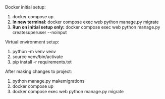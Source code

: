 Docker initial setup:
1. docker compose up 
2. **In new terminal:** docker compose exec web python manage.py migrate
3. **Run on initial setup only:** docker compose exec web python manage.py createsuperuser --noinput

Virtual environment setup:

1. python -m venv venv
2. source venv/bin/activate
3. pip install -r requirements.txt

After making changes to project:
1. python manage.py makemigrations
2. docker compose up
3. docker compose exec web python manage.py migrate
